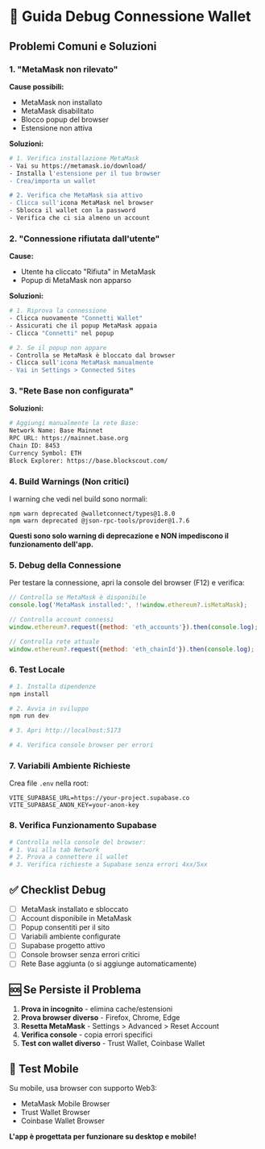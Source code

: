 # 🔧 Guida Debug Connessione Wallet

## Problemi Comuni e Soluzioni

### 1. "MetaMask non rilevato"

**Cause possibili:**
- MetaMask non installato
- MetaMask disabilitato
- Blocco popup del browser
- Estensione non attiva

**Soluzioni:**
```bash
# 1. Verifica installazione MetaMask
- Vai su https://metamask.io/download/
- Installa l'estensione per il tuo browser
- Crea/importa un wallet

# 2. Verifica che MetaMask sia attivo
- Clicca sull'icona MetaMask nel browser
- Sblocca il wallet con la password
- Verifica che ci sia almeno un account
```

### 2. "Connessione rifiutata dall'utente"

**Cause:**
- Utente ha cliccato "Rifiuta" in MetaMask
- Popup di MetaMask non apparso

**Soluzioni:**
```bash
# 1. Riprova la connessione
- Clicca nuovamente "Connetti Wallet"
- Assicurati che il popup MetaMask appaia
- Clicca "Connetti" nel popup

# 2. Se il popup non appare
- Controlla se MetaMask è bloccato dal browser
- Clicca sull'icona MetaMask manualmente
- Vai in Settings > Connected Sites
```

### 3. "Rete Base non configurata"

**Soluzioni:**
```bash
# Aggiungi manualmente la rete Base:
Network Name: Base Mainnet
RPC URL: https://mainnet.base.org
Chain ID: 8453
Currency Symbol: ETH
Block Explorer: https://base.blockscout.com/
```

### 4. Build Warnings (Non critici)

I warning che vedi nel build sono normali:
```
npm warn deprecated @walletconnect/types@1.8.0
npm warn deprecated @json-rpc-tools/provider@1.7.6
```

**Questi sono solo warning di deprecazione e NON impediscono il funzionamento dell'app.**

### 5. Debug della Connessione

Per testare la connessione, apri la console del browser (F12) e verifica:

```javascript
// Controlla se MetaMask è disponibile
console.log('MetaMask installed:', !!window.ethereum?.isMetaMask);

// Controlla account connessi
window.ethereum?.request({method: 'eth_accounts'}).then(console.log);

// Controlla rete attuale
window.ethereum?.request({method: 'eth_chainId'}).then(console.log);
```

### 6. Test Locale

```bash
# 1. Installa dipendenze
npm install

# 2. Avvia in sviluppo
npm run dev

# 3. Apri http://localhost:5173

# 4. Verifica console browser per errori
```

### 7. Variabili Ambiente Richieste

Crea file `.env` nella root:
```env
VITE_SUPABASE_URL=https://your-project.supabase.co
VITE_SUPABASE_ANON_KEY=your-anon-key
```

### 8. Verifica Funzionamento Supabase

```bash
# Controlla nella console del browser:
# 1. Vai alla tab Network
# 2. Prova a connettere il wallet
# 3. Verifica richieste a Supabase senza errori 4xx/5xx
```

## ✅ Checklist Debug

- [ ] MetaMask installato e sbloccato
- [ ] Account disponibile in MetaMask  
- [ ] Popup consentiti per il sito
- [ ] Variabili ambiente configurate
- [ ] Supabase progetto attivo
- [ ] Console browser senza errori critici
- [ ] Rete Base aggiunta (o si aggiunge automaticamente)

## 🆘 Se Persiste il Problema

1. **Prova in incognito** - elimina cache/estensioni
2. **Prova browser diverso** - Firefox, Chrome, Edge
3. **Resetta MetaMask** - Settings > Advanced > Reset Account
4. **Verifica console** - copia errori specifici
5. **Test con wallet diverso** - Trust Wallet, Coinbase Wallet

## 📱 Test Mobile

Su mobile, usa browser con supporto Web3:
- MetaMask Mobile Browser
- Trust Wallet Browser  
- Coinbase Wallet Browser

**L'app è progettata per funzionare su desktop e mobile!**
